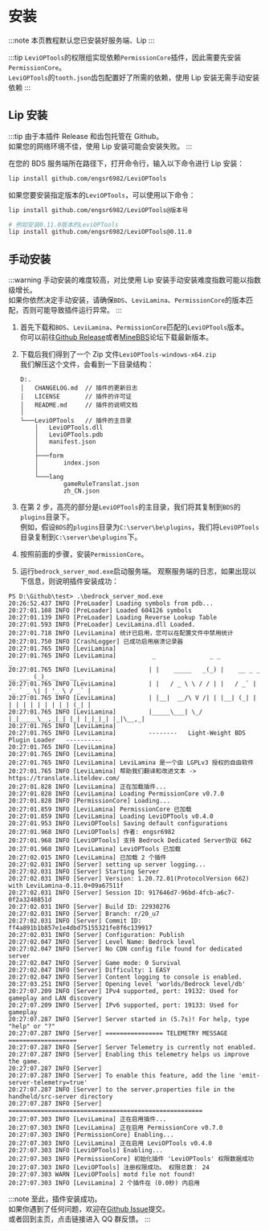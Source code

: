 # 安装

:::note
本页教程默认您已安装好服务端、Lip
:::

:::tip
`LeviOPTools`的权限组实现依赖`PermissionCore`插件，因此需要先安装`PermissionCore`。  
`LeviOPTools`的`tooth.json`齿包配置好了所需的依赖，使用 Lip 安装无需手动安装依赖
:::

## Lip 安装

:::tip
由于本插件 Release 和齿包托管在 Github。  
如果您的网络环境不佳，使用 Lip 安装可能会安装失败。
:::

在您的 BDS 服务端所在路径下，打开命令行，输入以下命令进行 Lip 安装：

```bash
lip install github.com/engsr6982/LeviOPTools
```

如果您要安装指定版本的`LeviOPTools`，可以使用以下命令：

```bash
lip install github.com/engsr6982/LeviOPTools@版本号

# 例如安装0.11.0版本的LeviOPTools
lip install github.com/engsr6982/LeviOPTools@0.11.0
```

## 手动安装

:::warning
手动安装的难度较高，对比使用 Lip 安装手动安装难度指数可能以指数级增长。  
如果你依然决定手动安装，请确保`BDS`、`LeviLamina`、`PermissionCore`的版本匹配，否则可能导致插件运行异常。
:::

1. 首先下载和`BDS`、`LeviLamina`、`PermissionCore`匹配的`LeviOPTools`版本。  
   你可以前往[Github Release](https://github.com/engsr6982/LeviOPTools/releases)或者[MineBBS](https://www.minebbs.com/resources/optools-op-gui.4836/)论坛下载最新版本。

2. 下载后我们得到了一个 Zip 文件`LeviOPTools-windows-x64.zip`  
   我们解压这个文件，会看到一下目录结构：

   ```file {6-16} title="LeviOPTools-windows-x64"
   D:.
   │   CHANGELOG.md  // 插件的更新日志
   │   LICENSE       // 插件的许可证
   │   README.md     // 插件的说明文档
   │
   └───LeviOPTools   // 插件的主目录
       │   LeviOPTools.dll
       │   LeviOPTools.pdb
       │   manifest.json
       │
       ├───form
       │       index.json
       │
       └───lang
               gameRuleTranslat.json
               zh_CN.json
   ```

3. 在第 2 步，高亮的部分是`LeviOPTools`的主目录，我们将其复制到`BDS`的`plugins`目录下。  
   例如，假设`BDS`的`plugins`目录为`C:\server\be\plugins`，我们将`LeviOPTools`目录复制到`C:\server\be\plugins`下。

4. 按照前面的步骤，安装`PermissionCore`。

5. 运行`bedrock_server_mod.exe`启动服务端。
   观察服务端的日志，如果出现以下信息，则说明插件安装成功：

```log {20-28,55-60} title="bedrock_server_mod.exe"
PS D:\Github\test> .\bedrock_server_mod.exe
20:26:52.437 INFO [PreLoader] Loading symbols from pdb...
20:27:01.108 INFO [PreLoader] Loaded 604126 symbols
20:27:01.139 INFO [PreLoader] Loading Reverse Lookup Table
20:27:01.593 INFO [PreLoader] LeviLamina.dll Loaded.
20:27:01.718 INFO [LeviLamina] 统计已启用，您可以在配置文件中禁用统计
20:27:01.750 INFO [CrashLogger] 已成功启用崩溃记录器
20:27:01.765 INFO [LeviLamina]
20:27:01.765 INFO [LeviLamina]          _               _ _                    _
20:27:01.765 INFO [LeviLamina]         | |    _____   _(_) |    __ _ _ __ ___ (_)_ __   __ _
20:27:01.765 INFO [LeviLamina]         | |   / _ \ \ / / | |   / _` | '_ ` _ \| | '_ \ / _` |
20:27:01.765 INFO [LeviLamina]         | |__|  __/\ V /| | |__| (_| | | | | | | | | | | (_| |
20:27:01.765 INFO [LeviLamina]         |_____\___| \_/ |_|_____\__,_|_| |_| |_|_|_| |_|\__,_|
20:27:01.765 INFO [LeviLamina]
20:27:01.765 INFO [LeviLamina]         --------   Light-Weight BDS Plugin Loader   ----------
20:27:01.765 INFO [LeviLamina]
20:27:01.765 INFO [LeviLamina]
20:27:01.765 INFO [LeviLamina] LeviLamina 是一个由 LGPLv3 授权的自由软件
20:27:01.765 INFO [LeviLamina] 帮助我们翻译和改进文本 -> https://translate.liteldev.com/
20:27:01.828 INFO [LeviLamina] 正在加载插件...
20:27:01.828 INFO [LeviLamina] Loading PermissionCore v0.7.0
20:27:01.828 INFO [PermissionCore] Loading...
20:27:01.859 INFO [LeviLamina] PermissionCore 已加载
20:27:01.859 INFO [LeviLamina] Loading LeviOPTools v0.4.0
20:27:01.953 INFO [LeviOPTools] Saving default configurations
20:27:01.968 INFO [LeviOPTools] 作者: engsr6982
20:27:01.968 INFO [LeviOPTools] 支持 Bedrock Dedicated Server协议 662
20:27:01.968 INFO [LeviLamina] LeviOPTools 已加载
20:27:02.015 INFO [LeviLamina] 已加载 2 个插件
20:27:02.031 INFO [Server] setting up server logging...
20:27:02.031 INFO [Server] Starting Server
20:27:02.031 INFO [Server] Version: 1.20.72.01(ProtocolVersion 662) with LeviLamina-0.11.0+09a67511f
20:27:02.031 INFO [Server] Session ID: 917646d7-96bd-4fcb-a6c7-0f2a3248851d
20:27:02.031 INFO [Server] Build ID: 22930276
20:27:02.031 INFO [Server] Branch: r/20_u7
20:27:02.031 INFO [Server] Commit ID: ff4a891b1b857e1e4dbd75155321fe8f6c139917
20:27:02.031 INFO [Server] Configuration: Publish
20:27:02.047 INFO [Server] Level Name: Bedrock level
20:27:02.047 INFO [Server] No CDN config file found for dedicated server
20:27:02.047 INFO [Server] Game mode: 0 Survival
20:27:02.047 INFO [Server] Difficulty: 1 EASY
20:27:02.047 INFO [Server] Content logging to console is enabled.
20:27:03.251 INFO [Server] Opening level 'worlds/Bedrock level/db'
20:27:07.209 INFO [Server] IPv4 supported, port: 19132: Used for gameplay and LAN discovery
20:27:07.209 INFO [Server] IPv6 supported, port: 19133: Used for gameplay
20:27:07.287 INFO [Server] Server started in (5.7s)! For help, type "help" or "?"
20:27:07.287 INFO [Server] ================ TELEMETRY MESSAGE ===================
20:27:07.287 INFO [Server] Server Telemetry is currently not enabled.
20:27:07.287 INFO [Server] Enabling this telemetry helps us improve the game.
20:27:07.287 INFO [Server]
20:27:07.287 INFO [Server] To enable this feature, add the line 'emit-server-telemetry=true'
20:27:07.287 INFO [Server] to the server.properties file in the handheld/src-server directory
20:27:07.287 INFO [Server] ======================================================
20:27:07.303 INFO [LeviLamina] 正在启用插件...
20:27:07.303 INFO [LeviLamina] 正在启用 PermissionCore v0.7.0
20:27:07.303 INFO [PermissionCore] Enabling...
20:27:07.303 INFO [LeviLamina] 正在启用 LeviOPTools v0.4.0
20:27:07.303 INFO [LeviOPTools] Enabling...
20:27:07.303 INFO [PermissionCore] 初始化插件 'LeviOPTools' 权限数据成功
20:27:07.303 INFO [LeviOPTools] 注册权限成功。 权限总数： 24
20:27:07.303 WARN [LeviOPTools] motd file not found!
20:27:07.303 INFO [LeviLamina] 2 个插件在 (0.0秒) 内启用
```

:::note
至此，插件安装成功。  
如果你遇到了任何问题，欢迎在[Github Issue](https://github.com/engsr6982/LeviOPTools/issues)提交。  
或者回到主页，点击链接进入 QQ 群反馈。
:::